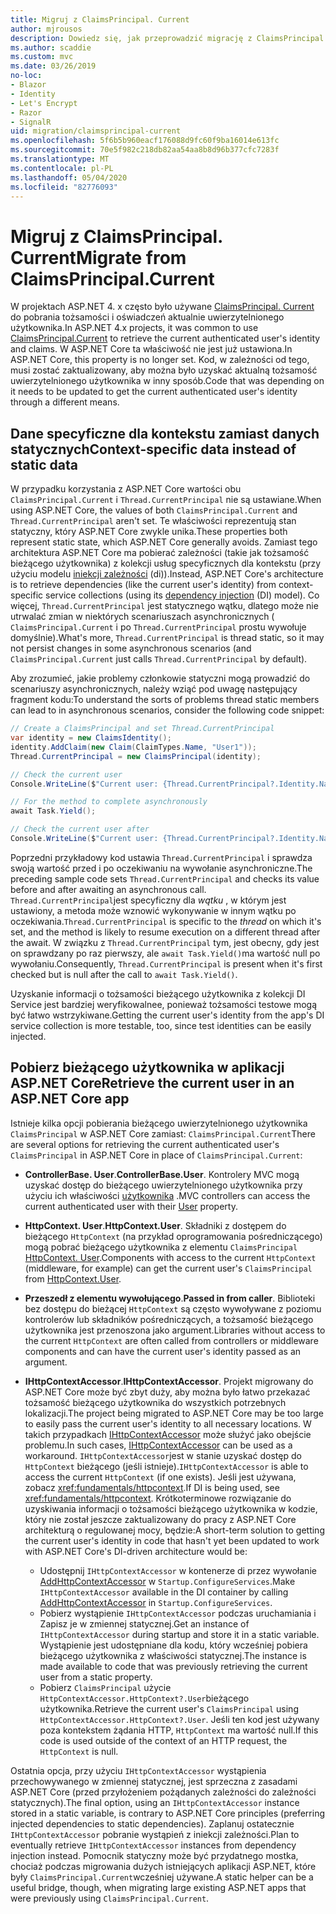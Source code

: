 ```yaml
---
title: Migruj z ClaimsPrincipal. Current
author: mjrousos
description: Dowiedz się, jak przeprowadzić migrację z ClaimsPrincipal. Current, aby pobrać tożsamość i oświadczenia uwierzytelnionego użytkownika w ASP.NET Core.
ms.author: scaddie
ms.custom: mvc
ms.date: 03/26/2019
no-loc:
- Blazor
- Identity
- Let's Encrypt
- Razor
- SignalR
uid: migration/claimsprincipal-current
ms.openlocfilehash: 5f6b5b960eacf176088d9fc60f9ba16014e613fc
ms.sourcegitcommit: 70e5f982c218db82aa54aa8b8d96b377cfc7283f
ms.translationtype: MT
ms.contentlocale: pl-PL
ms.lasthandoff: 05/04/2020
ms.locfileid: "82776093"
---
```

# <a name="migrate-from-claimsprincipalcurrent"></a><span data-ttu-id="63e76-103">Migruj z ClaimsPrincipal. Current</span><span class="sxs-lookup"><span data-stu-id="63e76-103">Migrate from ClaimsPrincipal.Current</span></span>

<span data-ttu-id="63e76-104">W projektach ASP.NET 4. x często było używane [ClaimsPrincipal. Current](/dotnet/api/system.security.claims.claimsprincipal.current) do pobrania tożsamości i oświadczeń aktualnie uwierzytelnionego użytkownika.</span><span class="sxs-lookup"><span data-stu-id="63e76-104">In ASP.NET 4.x projects, it was common to use [ClaimsPrincipal.Current](/dotnet/api/system.security.claims.claimsprincipal.current) to retrieve the current authenticated user's identity and claims.</span></span> <span data-ttu-id="63e76-105">W ASP.NET Core ta właściwość nie jest już ustawiona.</span><span class="sxs-lookup"><span data-stu-id="63e76-105">In ASP.NET Core, this property is no longer set.</span></span> <span data-ttu-id="63e76-106">Kod, w zależności od tego, musi zostać zaktualizowany, aby można było uzyskać aktualną tożsamość uwierzytelnionego użytkownika w inny sposób.</span><span class="sxs-lookup"><span data-stu-id="63e76-106">Code that was depending on it needs to be updated to get the current authenticated user's identity through a different means.</span></span>

## <a name="context-specific-data-instead-of-static-data"></a><span data-ttu-id="63e76-107">Dane specyficzne dla kontekstu zamiast danych statycznych</span><span class="sxs-lookup"><span data-stu-id="63e76-107">Context-specific data instead of static data</span></span>

<span data-ttu-id="63e76-108">W przypadku korzystania z ASP.NET Core wartości obu `ClaimsPrincipal.Current` i `Thread.CurrentPrincipal` nie są ustawiane.</span><span class="sxs-lookup"><span data-stu-id="63e76-108">When using ASP.NET Core, the values of both `ClaimsPrincipal.Current` and `Thread.CurrentPrincipal` aren't set.</span></span> <span data-ttu-id="63e76-109">Te właściwości reprezentują stan statyczny, który ASP.NET Core zwykle unika.</span><span class="sxs-lookup"><span data-stu-id="63e76-109">These properties both represent static state, which ASP.NET Core generally avoids.</span></span> <span data-ttu-id="63e76-110">Zamiast tego architektura ASP.NET Core ma pobierać zależności (takie jak tożsamość bieżącego użytkownika) z kolekcji usług specyficznych dla kontekstu (przy użyciu modelu [iniekcji zależności](xref:fundamentals/dependency-injection) (di)).</span><span class="sxs-lookup"><span data-stu-id="63e76-110">Instead, ASP.NET Core's architecture is to retrieve dependencies (like the current user's identity) from context-specific service collections (using its [dependency injection](xref:fundamentals/dependency-injection) (DI) model).</span></span> <span data-ttu-id="63e76-111">Co więcej, `Thread.CurrentPrincipal` jest statycznego wątku, dlatego może nie utrwalać zmian w niektórych scenariuszach asynchronicznych ( `ClaimsPrincipal.Current` i po `Thread.CurrentPrincipal` prostu wywołuje domyślnie).</span><span class="sxs-lookup"><span data-stu-id="63e76-111">What's more, `Thread.CurrentPrincipal` is thread static, so it may not persist changes in some asynchronous scenarios (and `ClaimsPrincipal.Current` just calls `Thread.CurrentPrincipal` by default).</span></span>

<span data-ttu-id="63e76-112">Aby zrozumieć, jakie problemy członkowie statyczni mogą prowadzić do scenariuszy asynchronicznych, należy wziąć pod uwagę następujący fragment kodu:</span><span class="sxs-lookup"><span data-stu-id="63e76-112">To understand the sorts of problems thread static members can lead to in asynchronous scenarios, consider the following code snippet:</span></span>

```csharp
// Create a ClaimsPrincipal and set Thread.CurrentPrincipal
var identity = new ClaimsIdentity();
identity.AddClaim(new Claim(ClaimTypes.Name, "User1"));
Thread.CurrentPrincipal = new ClaimsPrincipal(identity);

// Check the current user
Console.WriteLine($"Current user: {Thread.CurrentPrincipal?.Identity.Name}");

// For the method to complete asynchronously
await Task.Yield();

// Check the current user after
Console.WriteLine($"Current user: {Thread.CurrentPrincipal?.Identity.Name}");
```

<span data-ttu-id="63e76-113">Poprzedni przykładowy kod ustawia `Thread.CurrentPrincipal` i sprawdza swoją wartość przed i po oczekiwaniu na wywołanie asynchroniczne.</span><span class="sxs-lookup"><span data-stu-id="63e76-113">The preceding sample code sets `Thread.CurrentPrincipal` and checks its value before and after awaiting an asynchronous call.</span></span> <span data-ttu-id="63e76-114">`Thread.CurrentPrincipal`jest specyficzny dla *wątku* , w którym jest ustawiony, a metoda może wznowić wykonywanie w innym wątku po oczekiwania.</span><span class="sxs-lookup"><span data-stu-id="63e76-114">`Thread.CurrentPrincipal` is specific to the *thread* on which it's set, and the method is likely to resume execution on a different thread after the await.</span></span> <span data-ttu-id="63e76-115">W związku z `Thread.CurrentPrincipal` tym, jest obecny, gdy jest on sprawdzany po raz pierwszy, ale `await Task.Yield()`ma wartość null po wywołaniu.</span><span class="sxs-lookup"><span data-stu-id="63e76-115">Consequently, `Thread.CurrentPrincipal` is present when it's first checked but is null after the call to `await Task.Yield()`.</span></span>

<span data-ttu-id="63e76-116">Uzyskanie informacji o tożsamości bieżącego użytkownika z kolekcji DI Service jest bardziej weryfikowalnee, ponieważ tożsamości testowe mogą być łatwo wstrzykiwane.</span><span class="sxs-lookup"><span data-stu-id="63e76-116">Getting the current user's identity from the app's DI service collection is more testable, too, since test identities can be easily injected.</span></span>

## <a name="retrieve-the-current-user-in-an-aspnet-core-app"></a><span data-ttu-id="63e76-117">Pobierz bieżącego użytkownika w aplikacji ASP.NET Core</span><span class="sxs-lookup"><span data-stu-id="63e76-117">Retrieve the current user in an ASP.NET Core app</span></span>

<span data-ttu-id="63e76-118">Istnieje kilka opcji pobierania bieżącego uwierzytelnionego użytkownika `ClaimsPrincipal` w ASP.NET Core zamiast: `ClaimsPrincipal.Current`</span><span class="sxs-lookup"><span data-stu-id="63e76-118">There are several options for retrieving the current authenticated user's `ClaimsPrincipal` in ASP.NET Core in place of `ClaimsPrincipal.Current`:</span></span>

* <span data-ttu-id="63e76-119">**ControllerBase. User**.</span><span class="sxs-lookup"><span data-stu-id="63e76-119">**ControllerBase.User**.</span></span> <span data-ttu-id="63e76-120">Kontrolery MVC mogą uzyskać dostęp do bieżącego uwierzytelnionego użytkownika przy użyciu ich właściwości [użytkownika](/dotnet/api/microsoft.aspnetcore.mvc.controllerbase.user) .</span><span class="sxs-lookup"><span data-stu-id="63e76-120">MVC controllers can access the current authenticated user with their [User](/dotnet/api/microsoft.aspnetcore.mvc.controllerbase.user) property.</span></span>
* <span data-ttu-id="63e76-121">**HttpContext. User**.</span><span class="sxs-lookup"><span data-stu-id="63e76-121">**HttpContext.User**.</span></span> <span data-ttu-id="63e76-122">Składniki z dostępem do bieżącego `HttpContext` (na przykład oprogramowania pośredniczącego) mogą pobrać bieżącego użytkownika z elementu `ClaimsPrincipal` [HttpContext. User](/dotnet/api/microsoft.aspnetcore.http.httpcontext.user).</span><span class="sxs-lookup"><span data-stu-id="63e76-122">Components with access to the current `HttpContext` (middleware, for example) can get the current user's `ClaimsPrincipal` from [HttpContext.User](/dotnet/api/microsoft.aspnetcore.http.httpcontext.user).</span></span>
* <span data-ttu-id="63e76-123">**Przeszedł z elementu wywołującego**.</span><span class="sxs-lookup"><span data-stu-id="63e76-123">**Passed in from caller**.</span></span> <span data-ttu-id="63e76-124">Biblioteki bez dostępu do bieżącej `HttpContext` są często wywoływane z poziomu kontrolerów lub składników pośredniczących, a tożsamość bieżącego użytkownika jest przenoszona jako argument.</span><span class="sxs-lookup"><span data-stu-id="63e76-124">Libraries without access to the current `HttpContext` are often called from controllers or middleware components and can have the current user's identity passed as an argument.</span></span>
* <span data-ttu-id="63e76-125">**IHttpContextAccessor**.</span><span class="sxs-lookup"><span data-stu-id="63e76-125">**IHttpContextAccessor**.</span></span> <span data-ttu-id="63e76-126">Projekt migrowany do ASP.NET Core może być zbyt duży, aby można było łatwo przekazać tożsamość bieżącego użytkownika do wszystkich potrzebnych lokalizacji.</span><span class="sxs-lookup"><span data-stu-id="63e76-126">The project being migrated to ASP.NET Core may be too large to easily pass the current user's identity to all necessary locations.</span></span> <span data-ttu-id="63e76-127">W takich przypadkach [IHttpContextAccessor](/dotnet/api/microsoft.aspnetcore.http.ihttpcontextaccessor) może służyć jako obejście problemu.</span><span class="sxs-lookup"><span data-stu-id="63e76-127">In such cases, [IHttpContextAccessor](/dotnet/api/microsoft.aspnetcore.http.ihttpcontextaccessor) can be used as a workaround.</span></span> <span data-ttu-id="63e76-128">`IHttpContextAccessor`jest w stanie uzyskać dostęp do `HttpContext` bieżącego (jeśli istnieje).</span><span class="sxs-lookup"><span data-stu-id="63e76-128">`IHttpContextAccessor` is able to access the current `HttpContext` (if one exists).</span></span> <span data-ttu-id="63e76-129">Jeśli jest używana, zobacz <xref:fundamentals/httpcontext>.</span><span class="sxs-lookup"><span data-stu-id="63e76-129">If DI is being used, see <xref:fundamentals/httpcontext>.</span></span> <span data-ttu-id="63e76-130">Krótkoterminowe rozwiązanie do uzyskiwania informacji o tożsamości bieżącego użytkownika w kodzie, który nie został jeszcze zaktualizowany do pracy z ASP.NET Core architekturą o regulowanej mocy, będzie:</span><span class="sxs-lookup"><span data-stu-id="63e76-130">A short-term solution to getting the current user's identity in code that hasn't yet been updated to work with ASP.NET Core's DI-driven architecture would be:</span></span>

  * <span data-ttu-id="63e76-131">Udostępnij `IHttpContextAccessor` w kontenerze di przez wywołanie [AddHttpContextAccessor](https://github.com/aspnet/Hosting/issues/793) w `Startup.ConfigureServices`.</span><span class="sxs-lookup"><span data-stu-id="63e76-131">Make `IHttpContextAccessor` available in the DI container by calling [AddHttpContextAccessor](https://github.com/aspnet/Hosting/issues/793) in `Startup.ConfigureServices`.</span></span>
  * <span data-ttu-id="63e76-132">Pobierz wystąpienie `IHttpContextAccessor` podczas uruchamiania i Zapisz je w zmiennej statycznej.</span><span class="sxs-lookup"><span data-stu-id="63e76-132">Get an instance of `IHttpContextAccessor` during startup and store it in a static variable.</span></span> <span data-ttu-id="63e76-133">Wystąpienie jest udostępniane dla kodu, który wcześniej pobiera bieżącego użytkownika z właściwości statycznej.</span><span class="sxs-lookup"><span data-stu-id="63e76-133">The instance is made available to code that was previously retrieving the current user from a static property.</span></span>
  * <span data-ttu-id="63e76-134">Pobierz `ClaimsPrincipal` użycie `HttpContextAccessor.HttpContext?.User`bieżącego użytkownika.</span><span class="sxs-lookup"><span data-stu-id="63e76-134">Retrieve the current user's `ClaimsPrincipal` using `HttpContextAccessor.HttpContext?.User`.</span></span> <span data-ttu-id="63e76-135">Jeśli ten kod jest używany poza kontekstem żądania HTTP, `HttpContext` ma wartość null.</span><span class="sxs-lookup"><span data-stu-id="63e76-135">If this code is used outside of the context of an HTTP request, the `HttpContext` is null.</span></span>

<span data-ttu-id="63e76-136">Ostatnia opcja, przy użyciu `IHttpContextAccessor` wystąpienia przechowywanego w zmiennej statycznej, jest sprzeczna z zasadami ASP.NET Core (przed przyłożeniem pożądanych zależności do zależności statycznych).</span><span class="sxs-lookup"><span data-stu-id="63e76-136">The final option, using an `IHttpContextAccessor` instance stored in a static variable, is contrary to ASP.NET Core principles (preferring injected dependencies to static dependencies).</span></span> <span data-ttu-id="63e76-137">Zaplanuj ostatecznie `IHttpContextAccessor` pobranie wystąpień z iniekcji zależności.</span><span class="sxs-lookup"><span data-stu-id="63e76-137">Plan to eventually retrieve `IHttpContextAccessor` instances from dependency injection instead.</span></span> <span data-ttu-id="63e76-138">Pomocnik statyczny może być przydatnego mostka, chociaż podczas migrowania dużych istniejących aplikacji ASP.NET, które były `ClaimsPrincipal.Current`wcześniej używane.</span><span class="sxs-lookup"><span data-stu-id="63e76-138">A static helper can be a useful bridge, though, when migrating large existing ASP.NET apps that were previously using `ClaimsPrincipal.Current`.</span></span>
